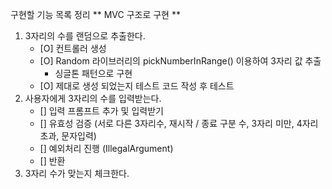 구현할 기능 목록 정리
** MVC 구조로 구현 **

1. 3자리의 수를 랜덤으로 추출한다.
    - [O] 컨트롤러 생성
    - [O] Random 라이브러리의 pickNumberInRange() 이용하여 3자리 값 추출
        - 싱글톤 패턴으로 구현
    - [O] 제대로 생성 되었는지 테스트 코드 작성 후 테스트
2. 사용자에게 3자리의 수를 입력받는다.
    - [] 입력 프롬프트 추가 및 입력받기
    - [] 유효성 검증 (서로 다른 3자리수, 재시작 / 종료 구분 수, 3자리 미만, 4자리 초과, 문자입력)
    - [] 예외처리 진행 (IllegalArgument)
    - [] 반환
3. 3자리 수가 맞는지 체크한다.
